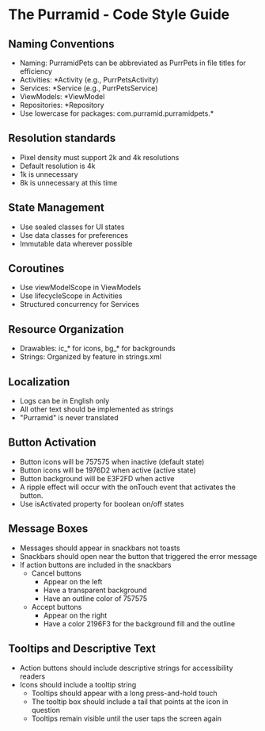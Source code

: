# The Purramid - Code Style Guide

## Naming Conventions
- Naming: PurramidPets can be abbreviated as PurrPets in file titles for efficiency
- Activities: *Activity (e.g., PurrPetsActivity)
- Services: *Service (e.g., PurrPetsService)
- ViewModels: *ViewModel
- Repositories: *Repository
- Use lowercase for packages: com.purramid.purramidpets.*

## Resolution standards
- Pixel density must support 2k and 4k resolutions
- Default resolution is 4k
- 1k is unnecessary
- 8k is unnecessary at this time

## State Management
- Use sealed classes for UI states
- Use data classes for preferences
- Immutable data wherever possible

## Coroutines
- Use viewModelScope in ViewModels
- Use lifecycleScope in Activities
- Structured concurrency for Services

## Resource Organization
- Drawables: ic_* for icons, bg_* for backgrounds
- Strings: Organized by feature in strings.xml

## Localization
- Logs can be in English only
- All other text should be implemented as strings
- "Purramid" is never translated

## Button Activation
- Button icons will be 757575 when inactive (default state)
- Button icons will be 1976D2 when active (active state)
- Button background will be E3F2FD when active
- A ripple effect will occur with the onTouch event that activates the button.
- Use isActivated property for boolean on/off states

## Message Boxes
- Messages should appear in snackbars not toasts
- Snackbars should open near the button that triggered the error message
- If action buttons are included in the snackbars
	- Cancel buttons
		- Appear on the left
		- Have a transparent background
		- Have an outline color of 757575
	- Accept buttons
		- Appear on the right
		- Have a color 2196F3 for the background fill and the outline
		
## Tooltips and Descriptive Text
- Action buttons should include descriptive strings for accessibility readers
- Icons should include a tooltip string
	- Tooltips should appear with a long press-and-hold touch
	- The tooltip box should include a tail that points at the icon in question
	- Tooltips remain visible until the user taps the screen again